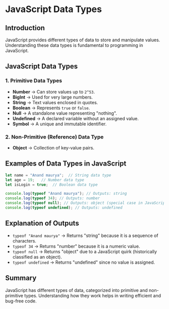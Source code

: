 
# JavaScript Data Types

## Introduction
JavaScript provides different types of data to store and manipulate values. Understanding these data types is fundamental to programming in JavaScript.


## JavaScript Data Types

### 1. Primitive Data Types
- **Number** → Can store values up to `2^53`.
- **BigInt** → Used for very large numbers.
- **String** → Text values enclosed in quotes.
- **Boolean** → Represents `true` or `false`.
- **Null** → A standalone value representing "nothing".
- **Undefined** → A declared variable without an assigned value.
- **Symbol** → A unique and immutable identifier.

### 2. Non-Primitive (Reference) Data Type
- **Object** → Collection of key-value pairs.

## Examples of Data Types in JavaScript
```javascript
let name = "Anand maurya";  // String data type
let age = 19;   // Number data type
let isLogin = true;  // Boolean data type

console.log(typeof "Anand maurya"); // Outputs: string
console.log(typeof 34); // Outputs: number
console.log(typeof null); // Outputs: object (special case in JavaScript)
console.log(typeof undefined); // Outputs: undefined
```

## Explanation of Outputs
- `typeof "Anand maurya"` → Returns "string" because it is a sequence of characters.
- `typeof 34` → Returns "number" because it is a numeric value.
- `typeof null` → Returns "object" due to a JavaScript quirk (historically classified as an object).
- `typeof undefined` → Returns "undefined" since no value is assigned.

## Summary
JavaScript has different types of data, categorized into primitive and non-primitive types. Understanding how they work helps in writing efficient and bug-free code.